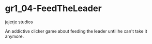 # gr1_04-FeedTheLeader
jajerje studios

An addictive clicker game about feeding the leader until he can't take it anymore.
